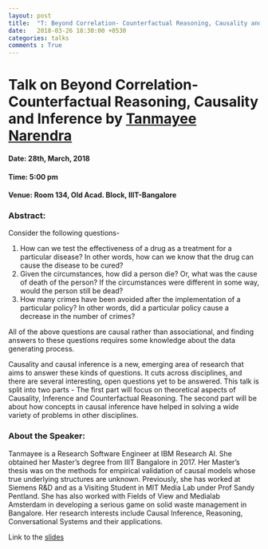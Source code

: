```yaml
---
layout: post
title:  "T: Beyond Correlation- Counterfactual Reasoning, Causality and Inference"
date:   2018-03-26 18:30:00 +0530
categories: talks
comments : True
---
```

# Talk on Beyond Correlation- Counterfactual Reasoning, Causality and Inference by [Tanmayee Narendra](https://www.linkedin.com/in/tanmayeenarendra/)

#### Date: 28th, March, 2018

#### Time: 5:00 pm

#### Venue: Room 134, Old Acad. Block, IIIT-Bangalore

### Abstract:

Consider the following questions-  
1. How can we test the effectiveness of a drug as a treatment for a particular disease? In other words, how can we know that the drug can cause the disease to be cured?  
2. Given the circumstances, how did a person die? Or, what was the cause of death of the person? If the circumstances were different in some way, would the person still be dead?  
3. How many crimes have been avoided after the implementation of a particular policy? In other words, did a particular policy cause a decrease in the number of crimes?

All of the above questions are causal rather than associational, and finding answers to these questions requires some knowledge about the data generating process.

Causality and causal inference is a new, emerging area of research that aims to answer these kinds of questions. It cuts across disciplines, and there are several interesting, open questions yet to be answered. This talk is split into two parts - The first part will focus on theoretical aspects of Causality, Inference and Counterfactual Reasoning. The second part will be about how concepts in causal inference have helped in solving a wide variety of problems in other disciplines.

### About the Speaker:
Tanmayee is a Research Software Engineer at IBM Research AI. She obtained her Master’s degree from IIIT Bangalore in 2017. Her Master’s thesis was on the methods for empirical validation of causal models whose true underlying structures are unknown. Previously, she has worked at Siemens R&D and as a Visiting Student in MIT Media Lab under Prof Sandy Pentland. She has also worked with Fields of View and Medialab Amsterdam in developing a serious game on solid waste management in Bangalore. Her research interests include Causal Inference, Reasoning, Conversational Systems and their applications.

Link to the [slides](/pdfs/causal-inference-tanmayee.pdf)
